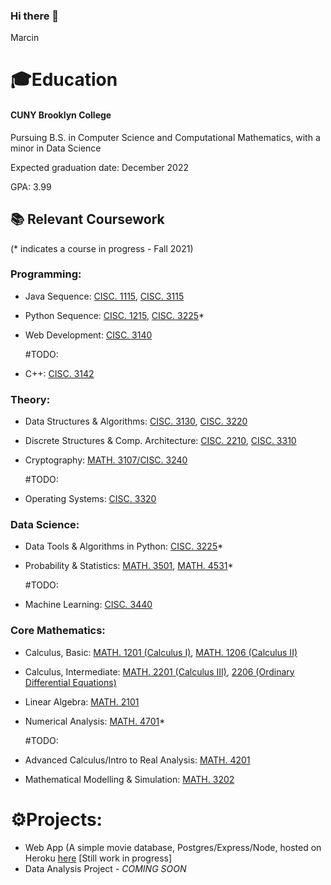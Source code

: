 ### Hi there 👋


Marcin

# 🎓Education 
#### CUNY Brooklyn College
Pursuing B.S. in Computer Science and Computational Mathematics, with a minor in Data Science

Expected graduation date: December 2022

GPA: 3.99

## 📚 Relevant Coursework

(* indicates a course in progress - Fall 2021)

### Programming:

- Java Sequence: [CISC. 1115](http://www.brooklyn.cuny.edu/courses/ShowCourse.do?redirect=/acad/course_info.jsp&dsc=CISC.&crs_num=1115&div=U), [CISC. 3115](http://www.brooklyn.cuny.edu/courses/ShowCourse.do?redirect=/acad/course_info.jsp&dsc=CISC.&crs_num=3115&div=U)
- Python Sequence: [CISC. 1215](http://www.brooklyn.cuny.edu/courses/ShowCourse.do?redirect=/acad/course_info.jsp&dsc=CISC.&crs_num=1215&div=U), [CISC. 3225](http://www.brooklyn.cuny.edu/web/academics/schools/naturalsciences/departments/computers/undergraduate/course_details.php?&1=1&dsc=CISC.&crs_num=3225&div=U&mode=data)*
- Web Development: [CISC. 3140](http://www.brooklyn.cuny.edu/courses/ShowCourse.do?redirect=/acad/course_info.jsp&dsc=CISC.&crs_num=3140&div=U)

  #TODO:

- C++: [CISC. 3142](http://www.brooklyn.cuny.edu/courses/ShowCourse.do?redirect=/acad/course_info.jsp&dsc=CISC.&crs_num=3142&div=U)


### Theory:

- Data Structures & Algorithms: [CISC. 3130](http://www.brooklyn.cuny.edu/courses/ShowCourse.do?redirect=/acad/course_info.jsp&dsc=CISC.&crs_num=3130&div=U), [CISC. 3220](http://www.brooklyn.cuny.edu/courses/ShowCourse.do?redirect=/acad/course_info.jsp&dsc=CISC.&crs_num=3220&div=U)
- Discrete Structures & Comp. Architecture: [CISC. 2210](http://www.brooklyn.cuny.edu/courses/ShowCourse.do?redirect=/acad/course_info.jsp&dsc=CISC.&crs_num=2210&div=U), [CISC. 3310](http://www.brooklyn.cuny.edu/courses/ShowCourse.do?redirect=/acad/course_info.jsp&dsc=CISC.&crs_num=3310&div=U)
- Cryptography: [MATH. 3107/CISC. 3240](http://www.brooklyn.cuny.edu/courses/ShowCourse.do?redirect=/acad/course_info.jsp&dsc=MATH.&crs_num=3107&div=U)

  #TODO:

- Operating Systems: [CISC. 3320](http://www.brooklyn.cuny.edu/courses/ShowCourse.do?redirect=/acad/course_info.jsp&dsc=CISC.&crs_num=3320&div=U)

### Data Science:

- Data Tools & Algorithms in Python: [CISC. 3225](http://www.brooklyn.cuny.edu/web/academics/schools/naturalsciences/departments/computers/undergraduate/course_details.php?&1=1&dsc=CISC.&crs_num=3225&div=U&mode=data)*
- Probability & Statistics: [MATH. 3501](http://www.brooklyn.cuny.edu/courses/ShowCourse.do?redirect=/acad/course_info.jsp&dsc=MATH.&crs_num=3501&div=U), [MATH. 4531](http://www.brooklyn.cuny.edu/web/academics/schools/naturalsciences/undergraduate/math/course_details.php?&1=1&dsc=MATH.&crs_num=4531&div=U&mode=data)*

  #TODO:

- Machine Learning: [CISC. 3440](http://www.brooklyn.cuny.edu/courses/ShowCourse.do?redirect=/acad/course_info.jsp&dsc=CISC.&crs_num=3440&div=U)


### Core Mathematics:

- Calculus, Basic: [MATH. 1201 (Calculus I)](http://www.brooklyn.cuny.edu/courses/ShowCourse.do?redirect=/acad/course_info.jsp&dsc=MATH.&crs_num=1201&div=U), [MATH. 1206 (Calculus II)](http://www.brooklyn.cuny.edu/courses/ShowCourse.do?redirect=/acad/course_info.jsp&dsc=MATH.&crs_num=1206&div=U)
- Calculus, Intermediate: [MATH. 2201 (Calculus III)](http://www.brooklyn.cuny.edu/courses/ShowCourse.do?redirect=/acad/course_info.jsp&dsc=MATH.&crs_num=2201&div=U), [2206 (Ordinary Differential Equations)](http://www.brooklyn.cuny.edu/courses/ShowCourse.do?redirect=/acad/course_info.jsp&dsc=MATH.&crs_num=2206&div=U)
- Linear Algebra: [MATH. 2101](http://www.brooklyn.cuny.edu/courses/ShowCourse.do?redirect=/acad/course_info.jsp&dsc=MATH.&crs_num=2101&div=U)
- Numerical Analysis: [MATH. 4701](http://www.brooklyn.cuny.edu/courses/ShowCourse.do?redirect=/acad/course_info.jsp&dsc=MATH.&crs_num=4701&div=U)*

  #TODO:

- Advanced Calculus/Intro to Real Analysis: [MATH. 4201](http://www.brooklyn.cuny.edu/courses/ShowCourse.do?redirect=/acad/course_info.jsp&dsc=MATH.&crs_num=4201&div=U)
- Mathematical Modelling & Simulation: [MATH. 3202](http://www.brooklyn.cuny.edu/courses/ShowCourse.do?redirect=/acad/course_info.jsp&dsc=MATH.&crs_num=3202&div=U)

# ⚙️Projects:

- Web App (A simple movie database, Postgres/Express/Node, hosted on Heroku [here](https://moviedb-3140.herokuapp.com/) [Still work in progress]
- Data Analysis Project - *COMING SOON*

<!--
**Mordyfier/Mordyfier** is a ✨ _special_ ✨ repository because its `README.md` (this file) appears on your GitHub profile.

Here are some ideas to get you started:

- 🔭 I’m currently working on ...
- 🌱 I’m currently learning ...
- 👯 I’m looking to collaborate on ...
- 🤔 I’m looking for help with ...
- 💬 Ask me about ...
- 📫 How to reach me: ...
- 😄 Pronouns: ...
- ⚡ Fun fact: ...
-->
